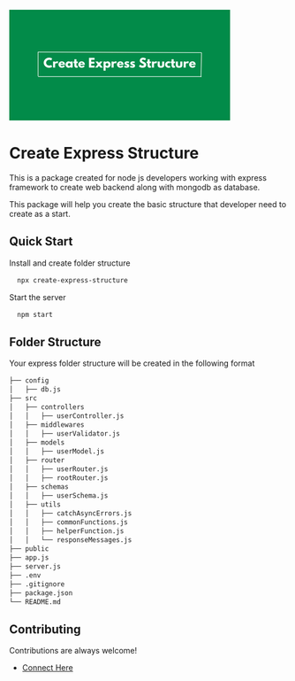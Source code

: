 ![create express structure](./create-express-structure-logo.png)

# Create Express Structure

This is a package created for node js developers working with express framework to create web backend along with mongodb as database.

This package will help you create the basic structure that developer need to create as a start.

## Quick Start

Install and create folder structure

```bash
  npx create-express-structure
```

Start the server

```bash
  npm start
```

## Folder Structure

Your express folder structure will be created in the following format

```
├── config
│   ├── db.js
├── src
│   ├── controllers
│   │   ├── userController.js
│   ├── middlewares
│   │   ├── userValidator.js
│   ├── models
│   │   ├── userModel.js
│   ├── router
│   │   ├── userRouter.js
│   │   ├── rootRouter.js
│   ├── schemas
│   │   ├── userSchema.js
│   ├── utils
│   │   ├── catchAsyncErrors.js
│   │   ├── commonFunctions.js
│   │   ├── helperFunction.js
│   │   └── responseMessages.js
├── public
├── app.js
├── server.js
├── .env
├── .gitignore
├── package.json
└── README.md
```

## Contributing

Contributions are always welcome!

- [Connect Here](mailto:letsconnect@anuragsrivastav.com)
